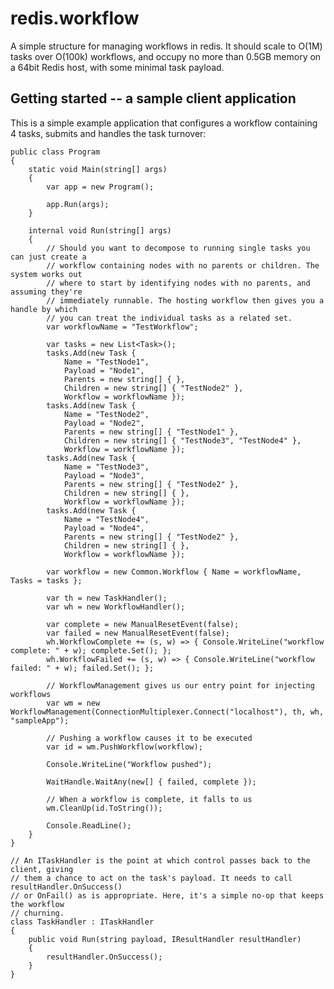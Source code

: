 # redis.workflow
A simple structure for managing workflows in redis. It should scale to O(1M) tasks over O(100k) workflows, and occupy no more than 0.5GB memory on a 64bit Redis host, with some minimal task payload.


## Getting started -- a sample client application
This is a simple example application that configures a workflow containing 4 tasks, submits and handles the task turnover:

    public class Program
    {
        static void Main(string[] args)
        {
            var app = new Program();

            app.Run(args);
        }

        internal void Run(string[] args)
        {
            // Should you want to decompose to running single tasks you can just create a 
            // workflow containing nodes with no parents or children. The system works out 
            // where to start by identifying nodes with no parents, and assuming they're 
            // immediately runnable. The hosting workflow then gives you a handle by which 
            // you can treat the individual tasks as a related set.
            var workflowName = "TestWorkflow";

            var tasks = new List<Task>();
            tasks.Add(new Task { 
                Name = "TestNode1", 
                Payload = "Node1", 
                Parents = new string[] { }, 
                Children = new string[] { "TestNode2" }, 
                Workflow = workflowName });
            tasks.Add(new Task { 
                Name = "TestNode2", 
                Payload = "Node2", 
                Parents = new string[] { "TestNode1" }, 
                Children = new string[] { "TestNode3", "TestNode4" }, 
                Workflow = workflowName });
            tasks.Add(new Task { 
                Name = "TestNode3", 
                Payload = "Node3", 
                Parents = new string[] { "TestNode2" }, 
                Children = new string[] { }, 
                Workflow = workflowName });
            tasks.Add(new Task { 
                Name = "TestNode4", 
                Payload = "Node4", 
                Parents = new string[] { "TestNode2" }, 
                Children = new string[] { }, 
                Workflow = workflowName });

            var workflow = new Common.Workflow { Name = workflowName, Tasks = tasks };

            var th = new TaskHandler();
            var wh = new WorkflowHandler();
            
            var complete = new ManualResetEvent(false);
            var failed = new ManualResetEvent(false);
            wh.WorkflowComplete += (s, w) => { Console.WriteLine("workflow complete: " + w); complete.Set(); };
            wh.WorkflowFailed += (s, w) => { Console.WriteLine("workflow failed: " + w); failed.Set(); };
            
            // WorkflowManagement gives us our entry point for injecting workflows
            var wm = new WorkflowManagement(ConnectionMultiplexer.Connect("localhost"), th, wh, "sampleApp");

            // Pushing a workflow causes it to be executed
            var id = wm.PushWorkflow(workflow);

            Console.WriteLine("Workflow pushed");

            WaitHandle.WaitAny(new[] { failed, complete });

            // When a workflow is complete, it falls to us
            wm.CleanUp(id.ToString());

            Console.ReadLine();
        }
    }
	
	// An ITaskHandler is the point at which control passes back to the client, giving 
	// them a chance to act on the task's payload. It needs to call resultHandler.OnSuccess()
	// or OnFail() as is appropriate. Here, it's a simple no-op that keeps the workflow
	// churning.
	class TaskHandler : ITaskHandler
    {
        public void Run(string payload, IResultHandler resultHandler)
        {
            resultHandler.OnSuccess();
        }
    }
